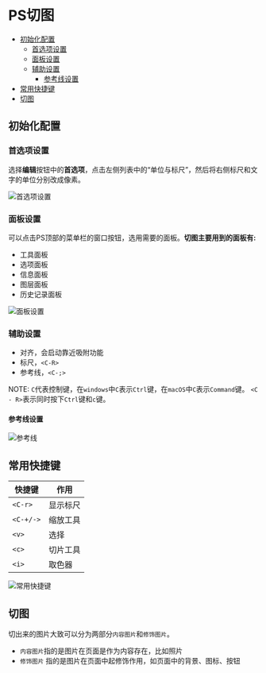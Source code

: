 # PS切图


<!-- TOC depthFrom:2 -->

- [初始化配置](#初始化配置)
  - [首选项设置](#首选项设置)
  - [面板设置](#面板设置)
  - [辅助设置](#辅助设置)
    - [参考线设置](#参考线设置)
- [常用快捷键](#常用快捷键)
- [切图](#切图)

<!-- /TOC -->

## 初始化配置

### 首选项设置

选择**编辑**按钮中的**首选项**，点击左侧列表中的“单位与标尺”，然后将右侧标尺和文字的单位分别改成像素。

![首选项设置](http://opd59bmxu.bkt.clouddn.com/20171214194825.png)

### 面板设置

可以点击PS顶部的菜单栏的窗口按钮，选用需要的面板。**切图主要用到的面板有:**

- 工具面板
- 选项面板
- 信息面板
- 图层面板
- 历史记录面板

![面板设置](http://opd59bmxu.bkt.clouddn.com/20171214194917.png)

### 辅助设置

- 对齐，会启动靠近吸附功能
- 标尺，`<C-R>`
- 参考线，`<C-;>`

NOTE: `C`代表控制键，在`windows`中`C`表示`Ctrl`键，在`macOS`中`C`表示`Command`键。 `<C - R>`表示同时按下`Ctrl`键和`c`键。

#### 参考线设置


![参考线](http://opd59bmxu.bkt.clouddn.com/20171214195144.png)



## 常用快捷键

|   快捷键    |   作用   |
| ----------- | -------- |
| `<C-r>`   | 显示标尺 |
| `<C-+/->` | 缩放工具 |
| `<v>`       | 选择     |
| `<c>`       | 切片工具 |
| `<i>`       | 取色器   |

![常用快捷键](http://opd59bmxu.bkt.clouddn.com/2017121419453.png)

## 切图

切出来的图片大致可以分为两部分`内容图片`和`修饰图片`。

- `内容图片`指的是图片在页面是作为内容存在，比如照片
- `修饰图片` 指的是图片在页面中起修饰作用，如页面中的背景、图标、按钮


